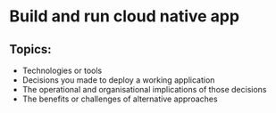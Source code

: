 # Build and run cloud native app

## Topics:
- Technologies or tools
- Decisions you made to deploy a working application
- The operational and organisational implications of those decisions
- The benefits or challenges of alternative approaches
